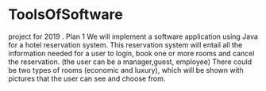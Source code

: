 # ToolsOfSoftware
project for 2019 .
Plan 1
We will implement a software application using Java for a hotel reservation system.
This reservation system will entail all the information needed for a user to login, 
book one or more rooms and cancel the reservation.
(the user can be a manager,guest, employee)
There could be two types of rooms (economic and luxury), 
which will be shown with pictures that the user can see and choose from.
